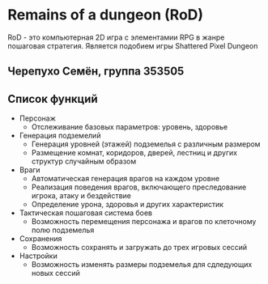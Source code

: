 # Remains of a dungeon (RoD)
RoD - это компьютерная 2D игра с элементамии RPG в жанре пошаговая стратегия. Является подобием игры Shattered Pixel Dungeon

## Черепухо Семён, группа 353505

## Список функций
- Персонаж
  - Отслеживание базовых параметров: уровень, здоровье
- Генерация подземелий
  - Генерация уровней (этажей) подземелья с различным размером
  - Размещение комнат, коридоров, дверей, лестниц и других структур случайным образом
- Враги
  - Автоматическая генерация врагов на каждом уровне
  - Реализация поведения врагов, включающего преследование игрока, атаку и бездействие
  - Определение урона, здоровья и других характеристик
- Тактическая пошаговая система боев
  - Возможность перемещения персонажа и врагов по клеточному полю подземелья
- Сохранения
  - Возможность сохранять и загружать до трех игровых сессий
- Настройки
  - Возможность изменять размеры подземелья для сдледующих новых сессий
